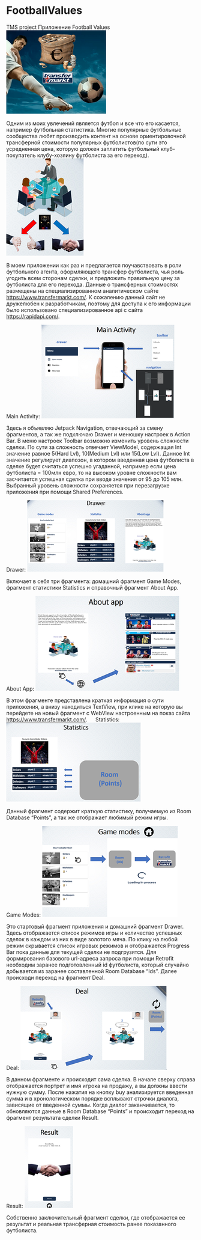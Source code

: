 # FootballValues
TMS project
Приложение Football Values
<img alt="Icon" src="/ReadMe images/Icon.png" />
 
Одним из моих увлечений является футбол и все что его касается, например футбольная статистика. Многие популярные футбольные сообщества любят производить контент на основе ориентировочной трансферной стоимости популярных футболистов(по сути это усредненная цена, которую должен заплатить футбольный клуб-покупатель клубу-хозяину футболиста за его переход). 
<img alt="Football Values" src="/ReadMe images/About App.png" />
 
В моем приложении как раз и предлагается поучавствовать в роли футбольного агента, оформляющего трансфер футболиста, чья роль угодить всем сторонам сделки, и предложить правильную цену за футболиста для его перехода.
Данные о трансферных стоимостях размещены на специализированном аналитическом сайте https://www.transfermarkt.com/. К сожалению данный сайт не дружелюбен к разработчикам, поэтому для доступа к его информации было использовано специализированное api с сайта https://rapidapi.com/.

Main Activity:
<img alt="Main Activity" src="/ReadMe images/Main Act.png" />

Здесь я объявляю Jetpack Navigation, отвечающий за смену фрагментов, а так же подключаю Drawer и менюшку настроек в Action Bar. В меню настроек Toolbar возможно изменить уровень сложности сделки. По сути за сложность отвечает ViewModel, содержащая Int значение равное 5(Hard Lvl), 10(Medium Lvl) или 15(Low Lvl). Данное Int значениe регулируeт диапозон, в котором введенная цена футболиста в сделке будет считаться успешно угаданной, например если цена футболиста = 100млн евро, то на высоком уровне сложности вам засчитается успешная сделка при вводе значения от 95 до 105 млн. Выбранный уровень сложности сохраняется при перезагрузке приложения при помощи Shared Preferences.
	
Drawer:
<img alt="Drawer" src="/ReadMe images/Drawer.png" />
 
Включает в себя три фрагмента: домашний фрагмент Game Modes, фрагмент статистики Statistics и справочный фрагмент About App.

About App:
<img alt="About App fr" src="/ReadMe images/About App fr.png" />
 
В этом фрагменте представлена краткая информация о сути приложения, а внизу находиться TextView, при клике на которую вы перейдете на новый фрагмент с WebView настроенным на показ сайта https://www.transfermarkt.com/.
 
Statistics:
<img alt="Stats" src="/ReadMe images/Stats.png" />

Данный фрагмент содержит краткую статистику, получаемую из Room Database “Points”, а так же отображает любимый режим игры.

Game Modes:
<img alt="Game Modes" src="/ReadMe images/Game Modes.png" />

Это стартовый фрагмент приложения и домашний фрагмент Drawer. Здесь отображается список режимов игры и количество успешных сделок в каждом из них в виде золотого мяча. По клику на любой режим скрывается список игровых режимов и отображается Progress Bar пока данные для текущей сделки не подгрузятся. Для формирования базового url-адреса запроса при помощи Retrofit необходим заранее подготовленный id футболиста, который случайно добывается из заранее составленной Room Database “Ids”. Далее происходи переход на фрагмент Deal. 

Deal:
<img alt="Deal" src="/ReadMe images/Deal.png" />

В данном фрагменте и происходит сама сделка. В начале сверху справа отображается портрет и имя игрока на продажу, а вы должны ввести нужную сумму. После нажатия на кнопку buy анализируется введенная сумма и в хронологическом порядке всплывают строчки диалога, зависящие от введенной суммы. Когда диалог заканчивается, то обновляются данные в Room Database “Points” и происходит переход на фрагмент результата сделки Result. 
	
Result:
<img alt="Result" src="/ReadMe images/Result.png" />

Собственно заключительный фрагмент сделки, где отображается ее результат и реальная трансферная стоимость ранее показанного футболиста.
